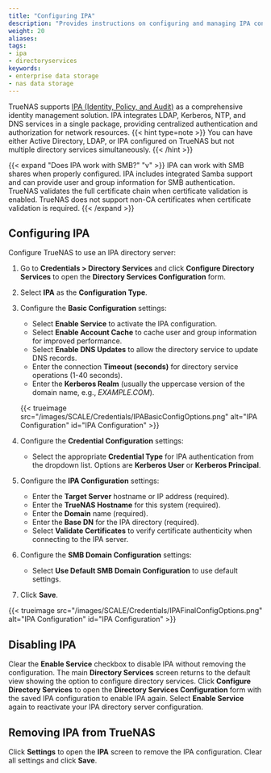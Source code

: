 ```yaml
---
title: "Configuring IPA"
description: "Provides instructions on configuring and managing IPA configurations in TrueNAS."
weight: 20
aliases:
tags:
- ipa
- directoryservices
keywords:
- enterprise data storage
- nas data storage 
---
```


TrueNAS supports [IPA (Identity, Policy, and Audit)](https://www.freeipa.org/) as a comprehensive identity management solution.
IPA integrates LDAP, Kerberos, NTP, and DNS services in a single package, providing centralized authentication and authorization for network resources.
{{< hint type=note >}}
You can have either Active Directory, LDAP, or IPA configured on TrueNAS but not multiple directory services simultaneously.
{{< /hint >}}

{{< expand "Does IPA work with SMB?" "v" >}}
IPA can work with SMB shares when properly configured.
IPA includes integrated Samba support and can provide user and group information for SMB authentication.
TrueNAS validates the full certificate chain when certificate validation is enabled.
TrueNAS does not support non-CA certificates when certificate validation is required.
{{< /expand >}}

## Configuring IPA

Configure TrueNAS to use an IPA directory server:

1. Go to **Credentials > Directory Services** and click **Configure Directory Services** to open the **Directory Services Configuration** form.

2. Select **IPA** as the **Configuration Type**.

3. Configure the **Basic Configuration** settings:
   - Select **Enable Service** to activate the IPA configuration.
   - Select **Enable Account Cache** to cache user and group information for improved performance.
   - Select **Enable DNS Updates** to allow the directory service to update DNS records.
   - Enter the connection **Timeout (seconds)** for directory service operations (1-40 seconds).
   - Enter the **Kerberos Realm** (usually the uppercase version of the domain name, e.g., *EXAMPLE.COM*).

   {{< trueimage src="/images/SCALE/Credentials/IPABasicConfigOptions.png" alt="IPA Configuration" id="IPA Configuration" >}}

4. Configure the **Credential Configuration** settings:
   - Select the appropriate **Credential Type** for IPA authentication from the dropdown list. Options are **Kerberos User** or **Kerberos Principal**.

5. Configure the **IPA Configuration** settings:
   - Enter the **Target Server** hostname or IP address (required).
   - Enter the **TrueNAS Hostname** for this system (required).
   - Enter the **Domain** name (required).
   - Enter the **Base DN** for the IPA directory (required).
   - Select **Validate Certificates** to verify certificate authenticity when connecting to the IPA server.

6. Configure the **SMB Domain Configuration** settings:
   - Select **Use Default SMB Domain Configuration** to use default settings.

7. Click **Save**.

{{< trueimage src="/images/SCALE/Credentials/IPAFinalConfigOptions.png" alt="IPA Configuration" id="IPA Configuration" >}}


## Disabling IPA

Clear the **Enable Service** checkbox to disable IPA without removing the configuration. The main **Directory Services** screen returns to the default view showing the option to configure directory services.
Click **Configure Directory Services** to open the **Directory Services Configuration** form with the saved IPA configuration to enable IPA again. Select **Enable Service** again to reactivate your IPA directory server configuration.

## Removing IPA from TrueNAS

Click **Settings** to open the **IPA** screen to remove the IPA configuration.
Clear all settings and click **Save**.
